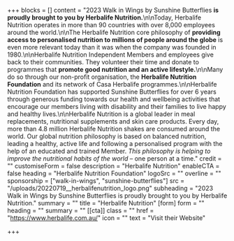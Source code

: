 +++
blocks = []
content = "2023 Walk in Wings by Sunshine Butterflies **is proudly brought to you by Herbalife Nutrition.**\n\nToday, Herbalife Nutrition operates in more than 90 countries with over 8,000 employees around the world.\n\nThe Herbalife Nutrition core philosophy of **providing access to personalised nutrition to millions of people around the globe** is even more relevant today than it was when the company was founded in 1980.\n\nHerbalife Nutrition Independent Members and employees give back to their communities. They volunteer their time and donate to programmes that **promote good nutrition and an active lifestyle.**\n\nMany do so through our non-profit organisation, the **Herbalife Nutrition Foundation** and its network of Casa Herbalife programmes.\n\nHerbalife Nutrition Foundation has supported Sunshine Butterflies for over 6 years through generous funding towards our health and wellbeing activities that encourage our members living with disability and their families to live happy and healthy lives.\n\nHerbalife Nutrition is a global leader in meal replacements, nutritional supplements and skin care products. Every day, more than 4.8 million Herbalife Nutrition shakes are consumed around the world. Our global nutrition philosophy is based on balanced nutrition, leading a healthy, active life and following a personalised program with the help of an educated and trained Member. _This philosophy is helping to improve the nutritional habits of the world_ – one person at a time."
credit = ""
customiseForm = false
description = "Herbalife Nutrition"
enableCTA = false
heading = "Herbalife Nutrition Foundation"
logoSrc = ""
overline = ""
sponsorship = ["walk-in-wings", "sunshine-butterflies"]
src = "/uploads/20220719__herbalifenutrition_logo.png"
subheading = "2023 Walk in Wings by Sunshine Butterflies is proudly brought to you by Herbalife Nutrition."
summary = ""
title = "Herbalife Nutrition"
[form]
form = ""
heading = ""
summary = ""
[[cta]]
class = ""
href = "https://www.herbalife.com.au/"
icon = ""
text = "Visit their Website"

+++
